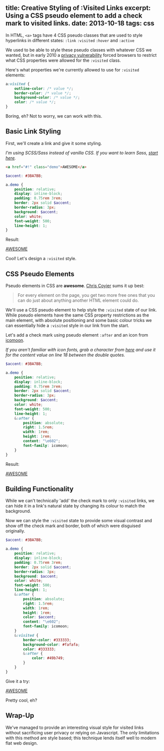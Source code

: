 title: Creative Styling of :Visited Links
excerpt: Using a CSS pseudo element to add a check mark to visited links.
date: 2013-10-18
tags: css
---

In HTML, `<a>` tags have 4 CSS pseudo classes that are used to style hyperlinks in different states: `:link` `:visited` `:hover` and `:active`

We used to be able to style these pseudo classes with whatever CSS we wanted, but in early 2010 a [privacy vulnerability](http://blog.mozilla.org/security/2010/03/31/plugging-the-css-history-leak/) forced browsers to restrict what CSS properties were allowed for the `:visited` class.

Here's what properties we're currently allowed to use for `:visited` elements:

```css
a:visited {
	outline-color: /* value */;
	border-color: /* value */;
	background-color: /* value */;
	color: /* value */;
}
```
Boring, eh? Not to worry, we can work with this.

## Basic Link Styling

First, we'll create a link and give it some styling.

*I'm using SCSS/Sass instead of vanilla CSS. If you want to learn Sass, [start here](http://sass-lang.com/guide).*

```html
<a href="#!" class="demo">AWESOME</a>
```

```scss
$accent: #3BA7BB;

a.demo {
	position: relative;
	display: inline-block;
	padding: 0.75rem 3rem;
	border: 2px solid $accent;
	border-radius: 3px;
	background: $accent;
	color: white;
	font-weight: 500;
	line-height: 1;
}
```
Result:

<a href="#!" class="demo">AWESOME</a>

Cool! Let's design a `:visited` style.

## CSS Pseudo Elements

Pseudo elements in CSS are **awesome**. [Chris Coyier](http://css-tricks.com/pseudo-element-roundup/) sums it up best:

>  For every element on the page, you get two more free ones that you can do just about anything another HTML element could do.

We'll use a CSS pseudo element to help style the `:visited` state of our link. While pseudo elements have the same CSS property restrictions as the main element, with absolute positioning and some basic colour tricks we can essentially hide a `:visited` style in our link from the start.

Let's add a check mark using pseudo element `:after` and an icon from [icomoon](http://icomoon.io/).

*If you aren't familiar with icon fonts, grab a character from [here](http://copypastecharacter.com/) and use it for the content value on line 18 between the double quotes.*

```scss
$accent: #3BA7BB;

a.demo {
	position: relative;
	display: inline-block;
	padding: 0.75rem 3rem;
	border: 2px solid $accent;
	border-radius: 3px;
	background: $accent;
	color: white;
	font-weight: 500;
	line-height: 1;
	&:after {
		position: absolute;
		right: 1.5rem;
		width: 1rem;
		height: 1rem;
		content: "\e602";
		font-family: icomoon;
	}
}
```

Result:

<a href="#!" class="demo step-two">AWESOME</a>

## Building Functionality

While we can't technically 'add' the check mark to only `:visited` links, we can hide it in a link's natural state by changing its colour to match the background.

Now we can style the `:visited` state to provide some visual contrast and show off the check mark and border, both of which were disguised originally.

```scss
$accent: #3BA7BB;

a.demo {
	position: relative;
	display: inline-block;
	padding: 0.75rem 3rem;
	border: 2px solid $accent;
	border-radius: 3px;
	background: $accent;
	color: white;
	font-weight: 500;
	line-height: 1;
	&:after {
		position: absolute;
		right: 1.5rem;
		width: 1rem;
		height: 1rem;
		color: $accent;
		content: "\e602";
		font-family: icomoon;
	}
	&:visited {
		border-color: #333333;
		background-color: #fafafa;
		color: #333333;
		&:after {
			color: #49b749;
		}
	}
}
```

Give it a try:

<a href="http://youtu.be/G7RgN9ijwE4" class="demo step-two step-three">AWESOME</a>

Pretty cool, eh?

## Wrap-Up

We've managed to provide an interesting visual style for visited links without sacrificing user privacy or relying on Javascript. The only limitations with this method are style based; this technique lends itself well to modern flat web design.


